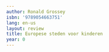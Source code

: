 ```yaml
---
author: Ronald Grossey
isbn: '9789054663751'
lang: en-us
layout: review
title: Europese steden voor kinderen
year: 0
---
```



